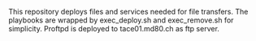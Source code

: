 This repository deploys files and services needed for file transfers.
The playbooks are wrapped by exec_deploy.sh and exec_remove.sh for simplicity.
Proftpd is deployed to tace01.md80.ch as ftp server.
